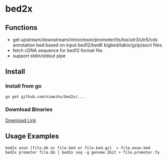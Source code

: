 # bed2x
## Functions
- get upstream/downstream/intron/exon/promoter/tts/tss/utr3/utr5/cds annotation bed based on input bed12/bed6 bigbed/tabix/gzip/ascii files.
- fetch cDNA sequence for bed12 format file.
- support stdin/stdout pipe
## Install
### Install from go
```
go get github.com/nimezhu/bed2x/...
```
### Download Binaries
[Download Link](http://genome.compbio.cs.cmu.edu/~xiaopenz/bed2x/current)

## Usage Examples
```
bed2x exon [file.bb or file.bed or file.bed.gz]  > file.exon.bed
bed2x promoter file.bb | bed2x seq -g genome.2bit > file.promoter.fa
```
